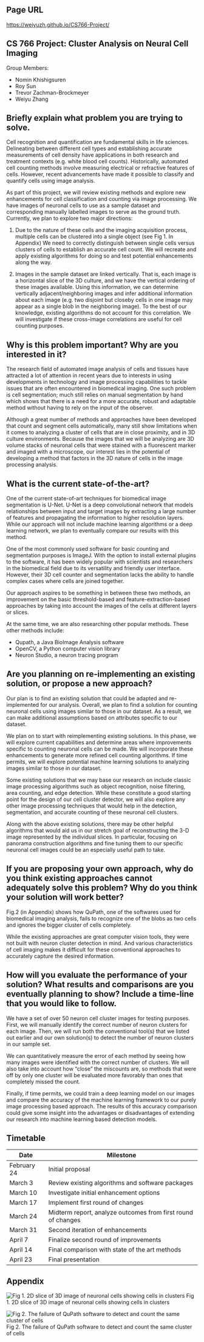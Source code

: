 ## Page URL
https://weiyuzh.github.io/CS766-Project/

## CS 766 Project: Cluster Analysis on Neural Cell Imaging
Group Members:
- Nomin Khishigsuren
- Roy Sun
- Trevor Zachman-Brockmeyer
- Weiyu Zhang

## Briefly explain what problem you are trying to solve.
Cell recognition and quantification are fundamental skills in life sciences. Delineating between different cell types and establishing accurate measurements of cell density have applications in both research and treatment contexts (e.g. white blood cell counts). Historically, automated cell counting methods involve measuring electrical or refractive features of cells. However, recent advancements have made it possible to classify and quantify cells using image analysis. 

As part of this project, we will review existing methods and explore new enhancements for cell classification and counting via image processing. We have images of neuronal cells to use as a sample dataset and corresponding manually labelled images to serve as the ground truth. Currently, we plan to explore two major directions:

1) Due to the nature of these cells and the imaging acquisition process, multiple cells can be clustered into a single object (see Fig 1. In Appendix) We need to correctly distinguish between single cells versus clusters of cells to establish an accurate cell count. We will recreate and apply existing algorithms for doing so and test potential enhancements along the way.

2) Images in the sample dataset are linked vertically. That is, each image is a horizontal slice of the 3D culture, and we have the vertical ordering of these images available. Using this information, we can determine vertically adjacent/neighboring images and infer additional information about each image (e.g. two disjoint but closeby cells in one image may appear as a single blob in the neighboring image). To the best of our knowledge, existing algorithms do not account for this correlation. We will investigate if these cross-image correlations are useful for cell counting purposes.

## Why is this problem important? Why are you interested in it?
The research field of automated image analysis of cells and tissues have attracted a lot of attention in recent years due to interests in using developments in technology and image processing capabilities to tackle issues that are often encountered in biomedical imaging. One such problem is cell segmentation; much still relies on manual segmentation by hand which shows that there is a need for a more accurate, robust and adaptable method without having to rely on the input of the observer. 

Although a great number of methods and approaches have been developed that count and segment cells automatically, many still show limitations when it comes to analyzing a cluster of cells that are in close proximity, and in 3D culture environments. Because the images that we will be analyzing are 3D volume stacks of neuronal cells that were stained with a fluorescent marker and imaged with a microscope, our interest lies in the potential of developing a method that factors in the 3D nature of cells in the image processing analysis. 

## What is the current state-of-the-art?
One of the current state-of-art techniques for biomedical image segmentation is U-Net. U-Net is a deep convolutional network that models relationships between input and target images by extracting a large number of features and propagating the information to higher resolution layers. While our approach will not include machine learning algorithms or a deep learning network, we plan to eventually compare our results with this method. 

One of the most commonly used software for basic counting and segmentation purposes is ImageJ. With the option to install external plugins to the software, it has been widely popular with scientists and researchers in the biomedical field due to its versatility and friendly user interface. However, their 3D cell counter and segmentation lacks the ability to handle complex cases where cells are joined together. 

Our approach aspires to be something in between these two methods, an improvement on the basic threshold-based and feature-extraction-based approaches by taking into account the images of the cells at different layers or slices.

At the same time, we are also researching other popular methods. These other methods include:
- Qupath, a Java BioImage Analysis software
- OpenCV, a Python computer vision library
- Neuron Studio, a neuron tracing program

## Are you planning on re-implementing an existing solution, or propose a new approach?
Our plan is to find an existing solution that could be adapted and re-implemented for our analysis. Overall, we plan to find a solution for counting neuronal cells using images similar to those in our dataset. As a result, we can make additional assumptions based on attributes specific to our dataset.

We plan on to start with reimplementing existing solutions. In this phase, we will explore current capabilities and determine areas where improvements specific to counting neuronal cells can be made. We will incorporate these enhancements to generate more refined cell counting algorithms. If time permits, we will explore potential machine learning solutions to analyzing images similar to those in our dataset.

Some existing solutions that we may base our research on include classic image processing algorithms such as object recognition, noise filtering, area counting, and edge detection. While these constitute a good starting point for the design of our cell cluster detector, we will also explore any other image processing techniques that would help in the detection, segmentation, and accurate counting of these neuronal cell clusters.

Along with the above existing solutions, there may be other helpful algorithms that would aid us in our stretch goal of reconstructing the 3-D image represented by the individual slices. In particular, focusing on panorama construction algorithms and fine tuning them to our specific neuronal cell images could be an especially useful path to take.

## If you are proposing your own approach, why do you think existing approaches cannot adequately solve this problem? Why do you think your solution will work better?
Fig.2 (in Appendix) shows how QuPath, one of the softwares used for biomedical imaging analysis, fails to recognize one of the blobs as two cells and ignores the bigger cluster of cells completely. 

While the existing approaches are great computer vision tools, they were not built with neuron cluster detection in mind. And various characteristics of cell imaging makes it difficult for these conventional approaches to accurately capture the desired information. 

## How will you evaluate the performance of your solution? What results and comparisons are you eventually planning to show? Include a time-line that you would like to follow.
We have a set of over 50 neuron cell cluster images for testing purposes. First, we will manually identify the correct number of neuron clusters for each image. Then, we will run both the conventional tool(s) that we listed out earlier and our own solution(s) to detect the number of neuron clusters in our sample set. 

We can quantitatively measure the error of each method by seeing how many images were identified with the correct number of clusters. We will also take into account how “close” the miscounts are, so methods that were off by only one cluster will be evaluated more favorably than ones that completely missed the count. 

Finally, if time permits, we could train a deep learning model on our images and compare the accuracy of the machine learning framework to our purely image processing based approach. The results of this accuracy comparison could give some insight into the advantages or disadvantages of extending our research into machine learning based detection models. 

## Timetable
|Date|Milestone|
|----|---------|
|February 24|Initial proposal|
|March 3|Review existing algorithms and software packages|
|March 10|Investigate initial enhancement options|
|March 17|Implement first round of changes|
|March 24|Midterm report, analyze outcomes from first round of changes|
|March 31|Second iteration of enhancements|
|April 7|Finalize second round of improvements|
|April 14|Final comparison with state of the art methods|
|April 23|Final presentation|

## Appendix
![Fig 1. 2D slice of 3D image of neuronal cells showing cells in clusters](images/proposal_figure_1.PNG)
Fig 1. 2D slice of 3D image of neuronal cells showing cells in clusters

![Fig 2. The failure of QuPath software to detect and count the same cluster of cells](images/proposal_figure_2.PNG)
Fig 2. The failure of QuPath software to detect and count the same cluster of cells
